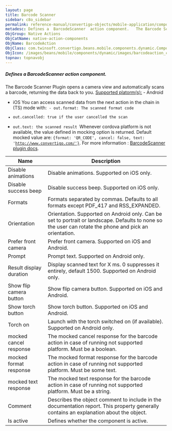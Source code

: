 ```yaml
---
layout: page
title: Barcode Scanner
sidebar: c8o_sidebar
permalink: reference-manual/convertigo-objects/mobile-application/components/native-action-components/barcode-scanner/
metadesc: Defines a  BarcodeScanner  action component.   The Barcode Scanner Plugin opens a camera view and automatically scans a barcode, returning the data ba
ObjGroup: Native Actions
ObjCatName: native-action-components
ObjName: BarcodeAction
ObjClass: com.twinsoft.convertigo.beans.mobile.components.dynamic.ComponentManager$1
ObjIcon: /images/beans/mobile/components/dynamic/images/barcodeaction_color_32x32.png
topnav: topnavobj
---
```

##### Defines a <i>BarcodeScanner</i> action component. 
 The Barcode Scanner Plugin opens a camera view and automatically scans a barcode, returning the data back to you.
<u>Supported platorm(s):</u>  - Android
 - iOS
You can access scanned data from the next action in the chain in (TS) mode with:<code> - out.format: The scanned format code
 - out.cancelled: true if the user cancelled the scan
 - out.text: the scanned result
</code>Whenever cordova platform is not available, the value defined in mocking option is returned.
 Default mocked value are: <code>{format: 'QR_CODE', cancel: false, text: 'http://www.convertigo.com/'}</code>.
For more information : <a href='https://github.com/phonegap/phonegap-plugin-barcodescanner' target='_blank'>BarcodeScanner plugin docs</a>.

Name | Description 
--- | ---
Disable animations | Disable animations. Supported on iOS only.
Disable success beep | Disable success beep. Supported on iOS only.
Formats | Formats separated by commas. Defaults to all formats except PDF_417 and RSS_EXPANDED.
Orientation | Orientation. Supported on Android only. Can be set to portrait or landscape. Defaults to none so the user can rotate the phone and pick an orientation.
Prefer front camera | Prefer front camera. Supported on iOS and Android.
Prompt | Prompt text. Supported on Android only.
Result display duration | Display scanned text for X ms. 0 suppresses it entirely, default 1500. Supported on Android only.
Show flip camera button | Show flip camera button. Supported on iOS and Android.
Show torch button | Show torch  button. Supported on iOS and Android.
Torch on | Launch with the torch switched on (if available). Supported on Android only.
mocked cancel response | The mocked cancel response for the barcode action in case of running not supported platform. Must be a boolean.
mocked format response | The mocked format response for the barcode action in case of running not supported platform. Must be some text.
mocked text response | The mocked text response for the barcode action in case of running not supported platform. Must be a string.
Comment | Describes the object comment to include in the documentation report.  This property generally contains an explanation about the object. 
Is active | Defines whether the component is active. 

